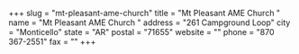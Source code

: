 +++
slug = "mt-pleasant-ame-church"
title = "Mt Pleasant AME Church "
name = "Mt Pleasant AME Church "
address = "261 Campground Loop"
city = "Monticello"
state = "AR"
postal = "71655"
website = ""
phone = "870 367-2551"
fax = ""
+++
